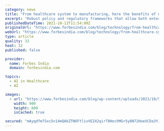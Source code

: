 ```yaml
---
category: news
title: "From healthcare system to manufacturing, here the benefits of unleashing 5G in India"
excerpt: "Robust policy and regulatory frameworks that allow both enterprises and consumers to benefit from 5G technology can be a force multiplier for our economy. A new era of opportunities, innovation and di"
publishedDateTime: 2021-10-13T11:54:00Z
originalUrl: "https://www.forbesindia.com/blog/technology/from-healthcare-system-to-manufacturing-here-the-benefits-of-unleashing-5g-in-india/"
webUrl: "https://www.forbesindia.com/blog/technology/from-healthcare-system-to-manufacturing-here-the-benefits-of-unleashing-5g-in-india/"
type: article
quality: 32
heat: 32
published: false

provider:
  name: Forbes India
  domain: forbesindia.com

topics:
  - AI in Healthcare
  - AI

images:
  - url: "https://www.forbesindia.com/blog/wp-content/uploads/2021/10/5G-in-India.jpg"
    width: 900
    height: 600
    isCached: true

secured: "mAyqdfm7Sxc5n14mQAbZTNOFtlivVEZ42qirT0HochMG+5y8N72HoeXCDa3YJDB2hNjzQloxIeNX5JoPBJnNO+zHYlHNDv72EZPRDicMPRODCdysyHHDhKumamZVhXMHud7JtI2Hvq2pp5YlzoIGwqAgAHLASWBx5LyBfwPeu8rlzdQRuhsgrPzqNS20bn9y2P8zMitdzCoJCIqGDidbh6pxZ6fka+AI7ZMJhs/X6389AHs8MTKto40T9gXRRgcjGMIR13qf3cGAbjJTCuaeqvpoXM1Ga8RuYO/AVeZuXpG6dyc1t3970smTWtrq8MEeDLbXBvAUi4fnBmvtdNL5jDTJTe63JxmgYiR4HndqSpI=;NsidnfyyfC4z5nr944MQtw=="
---
```


